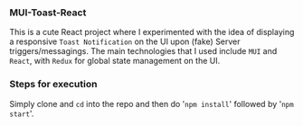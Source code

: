 ### MUI-Toast-React
This is a cute React project where I experimented with the idea of displaying a responsive `Toast Notification` on the UI upon (fake) Server triggers/messagings.
The main technologies that I used include `MUI` and `React`, with `Redux` for global state management on the UI.

### Steps for execution
Simply clone and `cd` into the repo and then do '`npm install`' followed by '`npm start`'.
